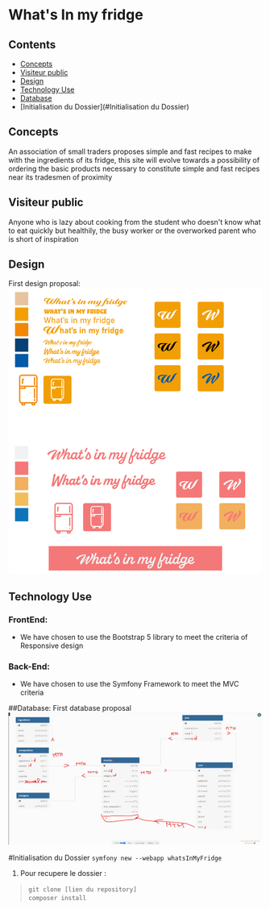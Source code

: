 # **What's In my fridge**

## Contents
- [Concepts](#Concepts)
- [Visiteur public](#Visiteur-public)
- [Design](#Design)
- [Technology Use](#Technology-Use)
- [Database](##Database)
- [Initialisation du Dossier](#Initialisation du Dossier)

## Concepts
An association of small traders proposes simple and fast recipes to make with the ingredients of its fridge, this site will evolve towards a possibility of ordering the basic products necessary to constitute simple and fast recipes near its tradesmen of proximity

## Visiteur public
Anyone who is lazy about cooking from the student who doesn't know what to eat quickly but healthily, the busy worker or the overworked parent who is short of inspiration

## Design
First design proposal:
![design](_DossierSoutenance/design/PremiereEbaucheD_Arthur.jpg)

## Technology Use

### FrontEnd:

- We have chosen to use the Bootstrap 5 library to meet the criteria of Responsive design

### Back-End:

- We have chosen to use the Symfony Framework to meet the MVC criteria

##Database:
First database proposal
![UML](_DossierSoutenance/bddwif.png)

#Initialisation du Dossier
``symfony new --webapp whatsInMyFridge``

1. Pour recupere le dossier :
>`git clone [lien du repository]`  
>`composer install`
